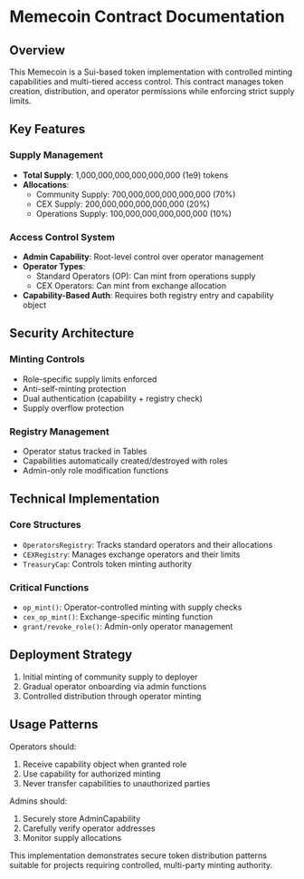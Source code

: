 # Memecoin Contract Documentation

## Overview

This Memecoin is a Sui-based token implementation with controlled minting capabilities and multi-tiered access control. This contract manages token creation, distribution, and operator permissions while enforcing strict supply limits.

## Key Features

### Supply Management

- **Total Supply**: 1,000,000,000,000,000,000 (1e9) tokens
- **Allocations**:
  - Community Supply: 700,000,000,000,000,000 (70%)
  - CEX Supply: 200,000,000,000,000,000 (20%)
  - Operations Supply: 100,000,000,000,000,000 (10%)

### Access Control System

- **Admin Capability**: Root-level control over operator management
- **Operator Types**:
  - Standard Operators (OP): Can mint from operations supply
  - CEX Operators: Can mint from exchange allocation
- **Capability-Based Auth**: Requires both registry entry and capability object

## Security Architecture

### Minting Controls

- Role-specific supply limits enforced
- Anti-self-minting protection
- Dual authentication (capability + registry check)
- Supply overflow protection

### Registry Management

- Operator status tracked in Tables
- Capabilities automatically created/destroyed with roles
- Admin-only role modification functions

## Technical Implementation

### Core Structures

- `OperatorsRegistry`: Tracks standard operators and their allocations
- `CEXRegistry`: Manages exchange operators and their limits
- `TreasuryCap`: Controls token minting authority

### Critical Functions

- `op_mint()`: Operator-controlled minting with supply checks
- `cex_op_mint()`: Exchange-specific minting function
- `grant/revoke_role()`: Admin-only operator management

## Deployment Strategy

1. Initial minting of community supply to deployer
2. Gradual operator onboarding via admin functions
3. Controlled distribution through operator minting

## Usage Patterns

Operators should:

1. Receive capability object when granted role
2. Use capability for authorized minting
3. Never transfer capabilities to unauthorized parties

Admins should:

1. Securely store AdminCapability
2. Carefully verify operator addresses
3. Monitor supply allocations

This implementation demonstrates secure token distribution patterns suitable for projects requiring controlled, multi-party minting authority.
